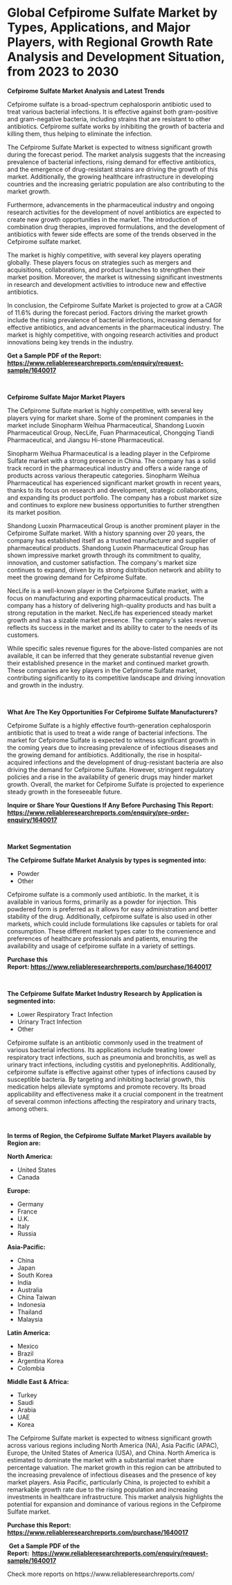 <p><h1>Global Cefpirome Sulfate Market by Types, Applications, and Major Players, with Regional Growth Rate Analysis and Development Situation, from 2023 to 2030</h1></p><p><strong>Cefpirome Sulfate Market Analysis and Latest Trends</strong></p>
<p><p>Cefpirome sulfate is a broad-spectrum cephalosporin antibiotic used to treat various bacterial infections. It is effective against both gram-positive and gram-negative bacteria, including strains that are resistant to other antibiotics. Cefpirome sulfate works by inhibiting the growth of bacteria and killing them, thus helping to eliminate the infection.</p><p>The Cefpirome Sulfate Market is expected to witness significant growth during the forecast period. The market analysis suggests that the increasing prevalence of bacterial infections, rising demand for effective antibiotics, and the emergence of drug-resistant strains are driving the growth of this market. Additionally, the growing healthcare infrastructure in developing countries and the increasing geriatric population are also contributing to the market growth.</p><p>Furthermore, advancements in the pharmaceutical industry and ongoing research activities for the development of novel antibiotics are expected to create new growth opportunities in the market. The introduction of combination drug therapies, improved formulations, and the development of antibiotics with fewer side effects are some of the trends observed in the Cefpirome sulfate market.</p><p>The market is highly competitive, with several key players operating globally. These players focus on strategies such as mergers and acquisitions, collaborations, and product launches to strengthen their market position. Moreover, the market is witnessing significant investments in research and development activities to introduce new and effective antibiotics.</p><p>In conclusion, the Cefpirome Sulfate Market is projected to grow at a CAGR of 11.6% during the forecast period. Factors driving the market growth include the rising prevalence of bacterial infections, increasing demand for effective antibiotics, and advancements in the pharmaceutical industry. The market is highly competitive, with ongoing research activities and product innovations being key trends in the industry.</p></p>
<p><strong>Get a Sample PDF of the Report:&nbsp; <a href="https://www.reliableresearchreports.com/enquiry/request-sample/1640017">https://www.reliableresearchreports.com/enquiry/request-sample/1640017</a></strong></p>
<p>&nbsp;</p>
<p><strong>Cefpirome Sulfate Major Market Players</strong></p>
<p><p>The Cefpirome Sulfate market is highly competitive, with several key players vying for market share. Some of the prominent companies in the market include Sinopharm Weihua Pharmaceutical, Shandong Luoxin Pharmaceutical Group, NecLife, Fuan Pharmaceutical, Chongqing Tiandi Pharmaceutical, and Jiangsu Hi-stone Pharmaceutical.</p><p>Sinopharm Weihua Pharmaceutical is a leading player in the Cefpirome Sulfate market with a strong presence in China. The company has a solid track record in the pharmaceutical industry and offers a wide range of products across various therapeutic categories. Sinopharm Weihua Pharmaceutical has experienced significant market growth in recent years, thanks to its focus on research and development, strategic collaborations, and expanding its product portfolio. The company has a robust market size and continues to explore new business opportunities to further strengthen its market position.</p><p>Shandong Luoxin Pharmaceutical Group is another prominent player in the Cefpirome Sulfate market. With a history spanning over 20 years, the company has established itself as a trusted manufacturer and supplier of pharmaceutical products. Shandong Luoxin Pharmaceutical Group has shown impressive market growth through its commitment to quality, innovation, and customer satisfaction. The company's market size continues to expand, driven by its strong distribution network and ability to meet the growing demand for Cefpirome Sulfate.</p><p>NecLife is a well-known player in the Cefpirome Sulfate market, with a focus on manufacturing and exporting pharmaceutical products. The company has a history of delivering high-quality products and has built a strong reputation in the market. NecLife has experienced steady market growth and has a sizable market presence. The company's sales revenue reflects its success in the market and its ability to cater to the needs of its customers.</p><p>While specific sales revenue figures for the above-listed companies are not available, it can be inferred that they generate substantial revenue given their established presence in the market and continued market growth. These companies are key players in the Cefpirome Sulfate market, contributing significantly to its competitive landscape and driving innovation and growth in the industry.</p></p>
<p>&nbsp;</p>
<p><strong>What Are The Key Opportunities For Cefpirome Sulfate Manufacturers?</strong></p>
<p><p>Cefpirome Sulfate is a highly effective fourth-generation cephalosporin antibiotic that is used to treat a wide range of bacterial infections. The market for Cefpirome Sulfate is expected to witness significant growth in the coming years due to increasing prevalence of infectious diseases and the growing demand for antibiotics. Additionally, the rise in hospital-acquired infections and the development of drug-resistant bacteria are also driving the demand for Cefpirome Sulfate. However, stringent regulatory policies and a rise in the availability of generic drugs may hinder market growth. Overall, the market for Cefpirome Sulfate is projected to experience steady growth in the foreseeable future.</p></p>
<p><strong>Inquire or Share Your Questions If Any Before Purchasing This Report: <a href="https://www.reliableresearchreports.com/enquiry/pre-order-enquiry/1640017">https://www.reliableresearchreports.com/enquiry/pre-order-enquiry/1640017</a></strong></p>
<p>&nbsp;</p>
<p><strong>Market Segmentation</strong></p>
<p><strong>The Cefpirome Sulfate Market Analysis by types is segmented into:</strong></p>
<p><ul><li>Powder</li><li>Other</li></ul></p>
<p><p>Cefpirome sulfate is a commonly used antibiotic. In the market, it is available in various forms, primarily as a powder for injection. This powdered form is preferred as it allows for easy administration and better stability of the drug. Additionally, cefpirome sulfate is also used in other markets, which could include formulations like capsules or tablets for oral consumption. These different market types cater to the convenience and preferences of healthcare professionals and patients, ensuring the availability and usage of cefpirome sulfate in a variety of settings.</p></p>
<p><strong>Purchase this Report:&nbsp;<a href="https://www.reliableresearchreports.com/purchase/1640017">https://www.reliableresearchreports.com/purchase/1640017</a></strong></p>
<p>&nbsp;</p>
<p><strong>The Cefpirome Sulfate Market Industry Research by Application is segmented into:</strong></p>
<p><ul><li>Lower Respiratory Tract Infection</li><li>Urinary Tract Infection</li><li>Other</li></ul></p>
<p><p>Cefpirome sulfate is an antibiotic commonly used in the treatment of various bacterial infections. Its applications include treating lower respiratory tract infections, such as pneumonia and bronchitis, as well as urinary tract infections, including cystitis and pyelonephritis. Additionally, cefpirome sulfate is effective against other types of infections caused by susceptible bacteria. By targeting and inhibiting bacterial growth, this medication helps alleviate symptoms and promote recovery. Its broad applicability and effectiveness make it a crucial component in the treatment of several common infections affecting the respiratory and urinary tracts, among others.</p></p>
<p>&nbsp;</p>
<p><strong>In terms of Region, the Cefpirome Sulfate Market Players available by Region are:</strong></p>
<p>
    <p> <strong> North America: </strong>
        <ul>
            <li>United States</li>
            <li>Canada</li>
        </ul>
        </p> 
    <p> <strong> Europe: </strong>
        <ul>
            <li>Germany</li>
            <li>France</li>
            <li>U.K.</li>
            <li>Italy</li>
            <li>Russia</li>
        </ul>
        </p> 
    <p> <strong> Asia-Pacific: </strong>
        <ul>
            <li>China</li>
            <li>Japan</li>
            <li>South Korea</li>
            <li>India</li>
            <li>Australia</li>
            <li>China Taiwan</li>
            <li>Indonesia</li>
            <li>Thailand</li>
            <li>Malaysia</li>
        </ul>
        </p> 
    <p> <strong> Latin America: </strong>
        <ul>
            <li>Mexico</li>
            <li>Brazil</li>
            <li>Argentina Korea</li>
            <li>Colombia</li>
        </ul>
        </p> 
    <p> <strong> Middle East & Africa: </strong>
        <ul>
            <li>Turkey</li>
            <li>Saudi</li>
            <li>Arabia</li>
            <li>UAE</li>
            <li>Korea</li>
        </ul>
    </p>
    </p>
<p><p>The Cefpirome Sulfate market is expected to witness significant growth across various regions including North America (NA), Asia Pacific (APAC), Europe, the United States of America (USA), and China. North America is estimated to dominate the market with a substantial market share percentage valuation. The market growth in this region can be attributed to the increasing prevalence of infectious diseases and the presence of key market players. Asia Pacific, particularly China, is projected to exhibit a remarkable growth rate due to the rising population and increasing investments in healthcare infrastructure. This market analysis highlights the potential for expansion and dominance of various regions in the Cefpirome Sulfate market.</p></p>
<p><strong>Purchase this Report: <a href="https://www.reliableresearchreports.com/purchase/1640017">https://www.reliableresearchreports.com/purchase/1640017</a></strong></p>
<p>&nbsp;<strong>Get a Sample PDF of the Report:&nbsp;&nbsp;<a href="https://www.reliableresearchreports.com/enquiry/request-sample/1640017">https://www.reliableresearchreports.com/enquiry/request-sample/1640017</a></strong></p>
<p><strong></strong></p>
<p>Check more reports on https://www.reliableresearchreports.com/</p>